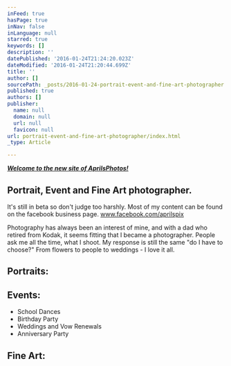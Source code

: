 ```yaml
---
inFeed: true
hasPage: true
inNav: false
inLanguage: null
starred: true
keywords: []
description: ''
datePublished: '2016-01-24T21:24:20.023Z'
dateModified: '2016-01-24T21:20:44.699Z'
title: ''
author: []
sourcePath: _posts/2016-01-24-portrait-event-and-fine-art-photographer.md
published: true
authors: []
publisher:
  name: null
  domain: null
  url: null
  favicon: null
url: portrait-event-and-fine-art-photographer/index.html
_type: Article

---
```

**_[Welcome to the new site of AprilsPhotos!][0]_**

## Portrait, Event and Fine Art photographer. 

It's still in beta so don't judge too harshly. Most of my content can be found on the facebook business page. [www.facebook.com/aprilspix ][1]

Photography has always been an interest of mine, and with a dad who retired from Kodak, it seems fitting that I became a photographer. People ask me all the time, what I shoot. My response is still the same "do I have to choose?" From flowers to people to weddings - I love it all.

## Portraits:

## Events:

* School Dances
* Birthday Party
* Weddings and Vow Renewals
* Anniversary Party

## Fine Art:

[0]: null
[1]: www.facebook.com/aprilspix